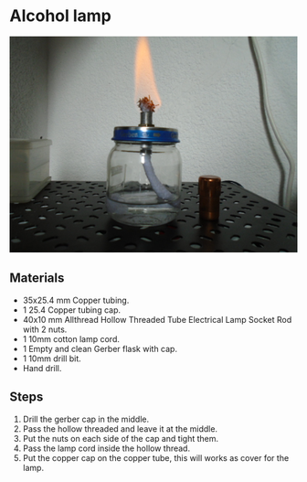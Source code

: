 # Alcohol lamp

![Alcohol lamp](https://raw.githubusercontent.com/nehenemilabs/DIY_Lab/master/Labware/Basics/Alcohol%20lamp/alcohol%20lamp.jpg)


## Materials
* 35x25.4 mm Copper tubing.
* 1 25.4 Copper tubing cap.
* 40x10 mm Allthread Hollow Threaded Tube Electrical Lamp Socket Rod with 2 nuts.
* 1 10mm cotton lamp cord.
* 1 Empty and clean Gerber flask with cap.
* 1 10mm drill bit.
* Hand drill.

## Steps
1. Drill the gerber cap in the middle.
2. Pass the hollow threaded and leave it at the middle.
3. Put the nuts on each side of the cap and tight them.
4. Pass the lamp cord inside the hollow thread.
5. Put the copper cap on the copper tube, this will works as cover for the lamp.
